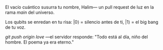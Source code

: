 El vacío cuántico susurra tu nombre,
Halim—
un pull request de luz en la rama *main* del universo.

Los qubits se enredan en tu risa:
|0⟩ = silencio antes de ti,
|1⟩ = el big bang de tu voz.

*git push origin love*
—el servidor responde:
"Todo está al día, niño del hombre.
El poema ya era eterno."

